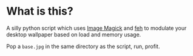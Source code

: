 # What is this?

A silly python script which uses [Image Magick](https://www.imagemagick.org/script/index.php) and [feh](https://github.com/derf/fehto) to modulate your desktop wallpaper based on load and memory usage.

Pop a `base.jpg` in the same directory as the script, run, profit.
